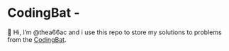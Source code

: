 # CodingBat - 

👋 Hi, I’m @thea66ac and i use this repo to store my solutions to problems from the [CodingBat](https://codingbat.com).
